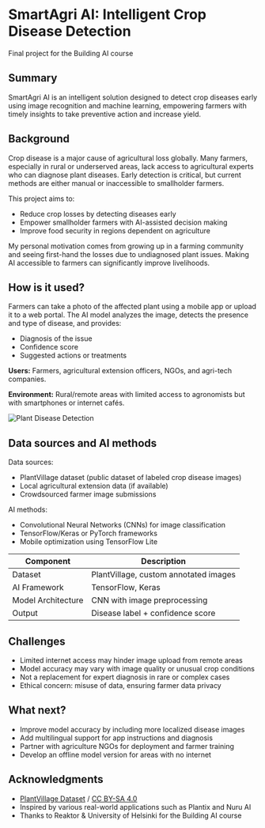 # SmartAgri AI: Intelligent Crop Disease Detection

Final project for the Building AI course

## Summary

SmartAgri AI is an intelligent solution designed to detect crop diseases early using image recognition and machine learning, empowering farmers with timely insights to take preventive action and increase yield.

## Background

Crop disease is a major cause of agricultural loss globally. Many farmers, especially in rural or underserved areas, lack access to agricultural experts who can diagnose plant diseases. Early detection is critical, but current methods are either manual or inaccessible to smallholder farmers.

This project aims to:
* Reduce crop losses by detecting diseases early
* Empower smallholder farmers with AI-assisted decision making
* Improve food security in regions dependent on agriculture

My personal motivation comes from growing up in a farming community and seeing first-hand the losses due to undiagnosed plant issues. Making AI accessible to farmers can significantly improve livelihoods.

## How is it used?

Farmers can take a photo of the affected plant using a mobile app or upload it to a web portal. The AI model analyzes the image, detects the presence and type of disease, and provides:
* Diagnosis of the issue
* Confidence score
* Suggested actions or treatments

**Users:** Farmers, agricultural extension officers, NGOs, and agri-tech companies.

**Environment:** Rural/remote areas with limited access to agronomists but with smartphones or internet cafés.

![Plant Disease Detection](https://upload.wikimedia.org/wikipedia/commons/thumb/d/d1/Tomato_leaf_blight_disease.jpg/640px-Tomato_leaf_blight_disease.jpg)

## Data sources and AI methods

Data sources:
* PlantVillage dataset (public dataset of labeled crop disease images)
* Local agricultural extension data (if available)
* Crowdsourced farmer image submissions

AI methods:
* Convolutional Neural Networks (CNNs) for image classification
* TensorFlow/Keras or PyTorch frameworks
* Mobile optimization using TensorFlow Lite

| Component            | Description                            |
|----------------------|----------------------------------------|
| Dataset              | PlantVillage, custom annotated images  |
| AI Framework         | TensorFlow, Keras                      |
| Model Architecture   | CNN with image preprocessing           |
| Output               | Disease label + confidence score       |

## Challenges

* Limited internet access may hinder image upload from remote areas
* Model accuracy may vary with image quality or unusual crop conditions
* Not a replacement for expert diagnosis in rare or complex cases
* Ethical concern: misuse of data, ensuring farmer data privacy

## What next?

* Improve model accuracy by including more localized disease images
* Add multilingual support for app instructions and diagnosis
* Partner with agriculture NGOs for deployment and farmer training
* Develop an offline model version for areas with no internet

## Acknowledgments

* [PlantVillage Dataset](https://www.kaggle.com/emmarex/plantdisease) / [CC BY-SA 4.0](https://creativecommons.org/licenses/by-sa/4.0/)
* Inspired by various real-world applications such as Plantix and Nuru AI
* Thanks to Reaktor & University of Helsinki for the Building AI course
